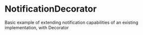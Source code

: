 # NotificationDecorator
Basic example of extending notification capabilities of an existing implementation, with Decorator

